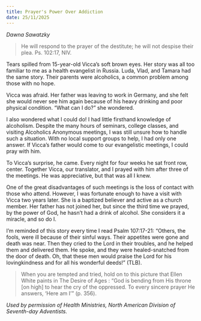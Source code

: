 ```yaml
---
title: Prayer's Power Over Addiction
date: 25/11/2025
---
```


_Dawna Sawatzky_

> <p></p>
> He will respond to the prayer of the destitute; he will not despise their plea. Ps. 102:17, NIV.

Tears spilled from 15-year-old Vicca’s soft brown eyes. Her story was all too familiar to me as a health evangelist in Russia. Luda, Vlad, and Tamara had the same story. Their parents were alcoholics, a common problem among those with no hope.

Vicca was afraid. Her father was leaving to work in Germany, and she felt she would never see him again because of his heavy drinking and poor physical condition. “What can I do?” she wondered.

I also wondered what I could do! I had little firsthand knowledge of alcoholism. Despite the many hours of seminars, college classes, and visiting Alcoholics Anonymous meetings, I was still unsure how to handle such a situation. With no local support groups to help, I had only one answer. If Vicca’s father would come to our evangelistic meetings, I could pray with him.

To Vicca’s surprise, he came. Every night for four weeks he sat front row, center. Together Vicca, our translator, and I prayed with him after three of the meetings. He was appreciative, but that was all I knew.

One of the great disadvantages of such meetings is the loss of contact with those who attend. However, I was fortunate enough to have a visit with Vicca two years later. She is a baptized believer and active as a church member. Her father has not joined her, but since the third time we prayed, by the power of God, he hasn’t had a drink of alcohol. She considers it a miracle, and so do I.

I’m reminded of this story every time I read Psalm 107:17-21: “Others, the fools, were ill because of their sinful ways. Their appetites were gone and death was near. Then they cried to the Lord in their troubles, and he helped them and delivered them. He spoke, and they were healed-snatched from the door of death. Oh, that these men would praise the Lord for his lovingkindness and for all his wonderful deeds!” (TLB).

> <callout></callout>
> When you are tempted and tried, hold on to this picture that Ellen White paints in The Desire of Ages : “God is bending from His throne [on high] to hear the cry of the oppressed. To every sincere prayer He answers, ‘Here am I’” (p. 356).

_Used by permission of Health Ministries, North American Division of Seventh-day Adventists._